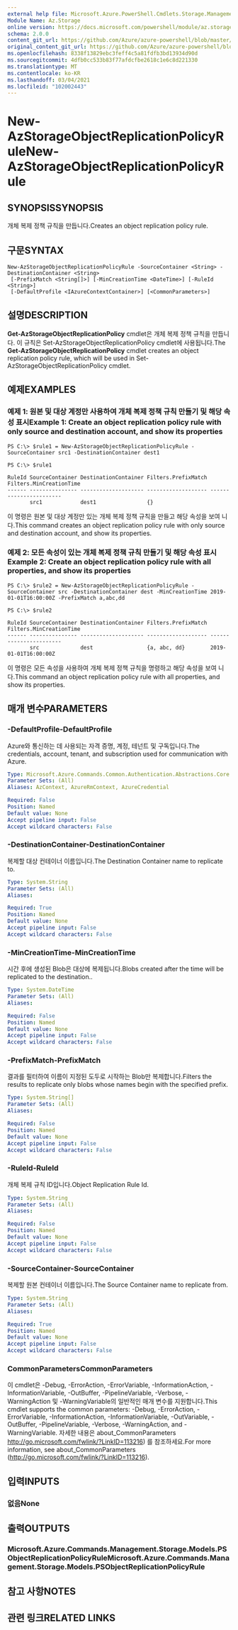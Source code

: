 ```yaml
---
external help file: Microsoft.Azure.PowerShell.Cmdlets.Storage.Management.dll-Help.xml
Module Name: Az.Storage
online version: https://docs.microsoft.com/powershell/module/az.storage/New-azstorageobjectreplicationpolicyrule
schema: 2.0.0
content_git_url: https://github.com/Azure/azure-powershell/blob/master/src/Storage/Storage.Management/help/New-AzStorageObjectReplicationPolicyRule.md
original_content_git_url: https://github.com/Azure/azure-powershell/blob/master/src/Storage/Storage.Management/help/New-AzStorageObjectReplicationPolicyRule.md
ms.openlocfilehash: 8338f13829ebc3feff4c5a81fdfb3bd13934d90d
ms.sourcegitcommit: 4dfb0cc533b83f77afdcfbe2618c1e6c8d221330
ms.translationtype: MT
ms.contentlocale: ko-KR
ms.lasthandoff: 03/04/2021
ms.locfileid: "102002443"
---
```

# <span data-ttu-id="569b5-101">New-AzStorageObjectReplicationPolicyRule</span><span class="sxs-lookup"><span data-stu-id="569b5-101">New-AzStorageObjectReplicationPolicyRule</span></span>

## <span data-ttu-id="569b5-102">SYNOPSIS</span><span class="sxs-lookup"><span data-stu-id="569b5-102">SYNOPSIS</span></span>
<span data-ttu-id="569b5-103">개체 복제 정책 규칙을 만듭니다.</span><span class="sxs-lookup"><span data-stu-id="569b5-103">Creates an object replication policy rule.</span></span>

## <span data-ttu-id="569b5-104">구문</span><span class="sxs-lookup"><span data-stu-id="569b5-104">SYNTAX</span></span>

```
New-AzStorageObjectReplicationPolicyRule -SourceContainer <String> -DestinationContainer <String>
 [-PrefixMatch <String[]>] [-MinCreationTime <DateTime>] [-RuleId <String>]
 [-DefaultProfile <IAzureContextContainer>] [<CommonParameters>]
```

## <span data-ttu-id="569b5-105">설명</span><span class="sxs-lookup"><span data-stu-id="569b5-105">DESCRIPTION</span></span>
<span data-ttu-id="569b5-106">**Get-AzStorageObjectReplicationPolicy** cmdlet은 개체 복제 정책 규칙을 만듭니다. 이 규칙은 Set-AzStorageObjectReplicationPolicy cmdlet에 사용됩니다.</span><span class="sxs-lookup"><span data-stu-id="569b5-106">The **Get-AzStorageObjectReplicationPolicy** cmdlet creates an object replication policy rule, which will be used in Set-AzStorageObjectReplicationPolicy cmdlet.</span></span>

## <span data-ttu-id="569b5-107">예제</span><span class="sxs-lookup"><span data-stu-id="569b5-107">EXAMPLES</span></span>

### <span data-ttu-id="569b5-108">예제 1: 원본 및 대상 계정만 사용하여 개체 복제 정책 규칙 만들기 및 해당 속성 표시</span><span class="sxs-lookup"><span data-stu-id="569b5-108">Example 1: Create an object replication policy rule with only source and destination account, and show its properties</span></span>
```
PS C:\> $rule1 = New-AzStorageObjectReplicationPolicyRule -SourceContainer src1 -DestinationContainer dest1 

PS C:\> $rule1

RuleId SourceContainer DestinationContainer Filters.PrefixMatch Filters.MinCreationTime
------ --------------- -------------------- ------------------- -----------------------
       src1            dest1                {}
```

<span data-ttu-id="569b5-109">이 명령은 원본 및 대상 계정만 있는 개체 복제 정책 규칙을 만들고 해당 속성을 보여 니다.</span><span class="sxs-lookup"><span data-stu-id="569b5-109">This command creates an object replication policy rule with only source and destination account, and show its properties.</span></span>

### <span data-ttu-id="569b5-110">예제 2: 모든 속성이 있는 개체 복제 정책 규칙 만들기 및 해당 속성 표시</span><span class="sxs-lookup"><span data-stu-id="569b5-110">Example 2: Create an object replication policy rule with all properties, and show its properties</span></span>
```
PS C:\> $rule2 = New-AzStorageObjectReplicationPolicyRule -SourceContainer src -DestinationContainer dest -MinCreationTime 2019-01-01T16:00:00Z -PrefixMatch a,abc,dd

PS C:\> $rule2

RuleId SourceContainer DestinationContainer Filters.PrefixMatch Filters.MinCreationTime
------ --------------- -------------------- ------------------- -----------------------
       src             dest                 {a, abc, dd}        2019-01-01T16:00:00Z
```

<span data-ttu-id="569b5-111">이 명령은 모든 속성을 사용하여 개체 복제 정책 규칙을 명령하고 해당 속성을 보여 니다.</span><span class="sxs-lookup"><span data-stu-id="569b5-111">This command an object replication policy rule with all properties, and show its properties.</span></span>

## <span data-ttu-id="569b5-112">매개 변수</span><span class="sxs-lookup"><span data-stu-id="569b5-112">PARAMETERS</span></span>

### <span data-ttu-id="569b5-113">-DefaultProfile</span><span class="sxs-lookup"><span data-stu-id="569b5-113">-DefaultProfile</span></span>
<span data-ttu-id="569b5-114">Azure와 통신하는 데 사용되는 자격 증명, 계정, 테넌트 및 구독입니다.</span><span class="sxs-lookup"><span data-stu-id="569b5-114">The credentials, account, tenant, and subscription used for communication with Azure.</span></span>

```yaml
Type: Microsoft.Azure.Commands.Common.Authentication.Abstractions.Core.IAzureContextContainer
Parameter Sets: (All)
Aliases: AzContext, AzureRmContext, AzureCredential

Required: False
Position: Named
Default value: None
Accept pipeline input: False
Accept wildcard characters: False
```

### <span data-ttu-id="569b5-115">-DestinationContainer</span><span class="sxs-lookup"><span data-stu-id="569b5-115">-DestinationContainer</span></span>
<span data-ttu-id="569b5-116">복제할 대상 컨테이너 이름입니다.</span><span class="sxs-lookup"><span data-stu-id="569b5-116">The Destination Container name to replicate to.</span></span>

```yaml
Type: System.String
Parameter Sets: (All)
Aliases:

Required: True
Position: Named
Default value: None
Accept pipeline input: False
Accept wildcard characters: False
```

### <span data-ttu-id="569b5-117">-MinCreationTime</span><span class="sxs-lookup"><span data-stu-id="569b5-117">-MinCreationTime</span></span>
<span data-ttu-id="569b5-118">시간 후에 생성된 Blob은 대상에 복제됩니다.</span><span class="sxs-lookup"><span data-stu-id="569b5-118">Blobs created after the time will be replicated to the destination..</span></span>

```yaml
Type: System.DateTime
Parameter Sets: (All)
Aliases:

Required: False
Position: Named
Default value: None
Accept pipeline input: False
Accept wildcard characters: False
```

### <span data-ttu-id="569b5-119">-PrefixMatch</span><span class="sxs-lookup"><span data-stu-id="569b5-119">-PrefixMatch</span></span>
<span data-ttu-id="569b5-120">결과를 필터하여 이름이 지정된 도두로 시작하는 Blob만 복제합니다.</span><span class="sxs-lookup"><span data-stu-id="569b5-120">Filters the results to replicate only blobs whose names begin with the specified prefix.</span></span>

```yaml
Type: System.String[]
Parameter Sets: (All)
Aliases:

Required: False
Position: Named
Default value: None
Accept pipeline input: False
Accept wildcard characters: False
```

### <span data-ttu-id="569b5-121">-RuleId</span><span class="sxs-lookup"><span data-stu-id="569b5-121">-RuleId</span></span>
<span data-ttu-id="569b5-122">개체 복제 규칙 ID입니다.</span><span class="sxs-lookup"><span data-stu-id="569b5-122">Object Replication Rule Id.</span></span>

```yaml
Type: System.String
Parameter Sets: (All)
Aliases:

Required: False
Position: Named
Default value: None
Accept pipeline input: False
Accept wildcard characters: False
```

### <span data-ttu-id="569b5-123">-SourceContainer</span><span class="sxs-lookup"><span data-stu-id="569b5-123">-SourceContainer</span></span>
<span data-ttu-id="569b5-124">복제할 원본 컨테이너 이름입니다.</span><span class="sxs-lookup"><span data-stu-id="569b5-124">The Source Container name to replicate from.</span></span>

```yaml
Type: System.String
Parameter Sets: (All)
Aliases:

Required: True
Position: Named
Default value: None
Accept pipeline input: False
Accept wildcard characters: False
```

### <span data-ttu-id="569b5-125">CommonParameters</span><span class="sxs-lookup"><span data-stu-id="569b5-125">CommonParameters</span></span>
<span data-ttu-id="569b5-126">이 cmdlet은 -Debug, -ErrorAction, -ErrorVariable, -InformationAction, -InformationVariable, -OutBuffer, -PipelineVariable, -Verbose, -WarningAction 및 -WarningVariable의 일반적인 매개 변수를 지원합니다.</span><span class="sxs-lookup"><span data-stu-id="569b5-126">This cmdlet supports the common parameters: -Debug, -ErrorAction, -ErrorVariable, -InformationAction, -InformationVariable, -OutVariable, -OutBuffer, -PipelineVariable, -Verbose, -WarningAction, and -WarningVariable.</span></span> <span data-ttu-id="569b5-127">자세한 내용은 about_CommonParameters http://go.microsoft.com/fwlink/?LinkID=113216) 를 참조하세요.</span><span class="sxs-lookup"><span data-stu-id="569b5-127">For more information, see about_CommonParameters (http://go.microsoft.com/fwlink/?LinkID=113216).</span></span>

## <span data-ttu-id="569b5-128">입력</span><span class="sxs-lookup"><span data-stu-id="569b5-128">INPUTS</span></span>

### <span data-ttu-id="569b5-129">없음</span><span class="sxs-lookup"><span data-stu-id="569b5-129">None</span></span>

## <span data-ttu-id="569b5-130">출력</span><span class="sxs-lookup"><span data-stu-id="569b5-130">OUTPUTS</span></span>

### <span data-ttu-id="569b5-131">Microsoft.Azure.Commands.Management.Storage.Models.PSObjectReplicationPolicyRule</span><span class="sxs-lookup"><span data-stu-id="569b5-131">Microsoft.Azure.Commands.Management.Storage.Models.PSObjectReplicationPolicyRule</span></span>

## <span data-ttu-id="569b5-132">참고 사항</span><span class="sxs-lookup"><span data-stu-id="569b5-132">NOTES</span></span>

## <span data-ttu-id="569b5-133">관련 링크</span><span class="sxs-lookup"><span data-stu-id="569b5-133">RELATED LINKS</span></span>
